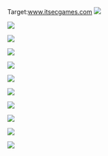 Target:www.itsecgames.com
![](https://i.imgur.com/F3a23st.png)

![](https://i.imgur.com/qBj8dFJ.png)

![](https://i.imgur.com/RunhZ1t.png)

![](https://i.imgur.com/kihhADR.png)

![](https://i.imgur.com/wGUPsd0.png)

![](https://i.imgur.com/vJDJIpP.png)

![](https://i.imgur.com/OxeFvRD.png)

![](https://i.imgur.com/Ld4xdDX.png)

![](https://i.imgur.com/i54l24r.png)

![](https://i.imgur.com/C9XXY9P.png)

![](https://i.imgur.com/p8v5sxz.png)

